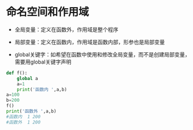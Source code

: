 # 命名空间和作用域
* 全局变量：定义在函数外，作用域是整个程序

* 局部变量：定义在函数内，作用域是函数内部，形参也是局部变量

* global关键字：如希望在函数中使用和修改全局变量，而不是创建局部变量，需要用global关键字声明

```python
def f():
    global a
    a=1
    print('函数内 ',a,b)
a=100
b=200
f()
print('函数外 ',a,b)
#函数内  1 200
#函数外  1 200
```
